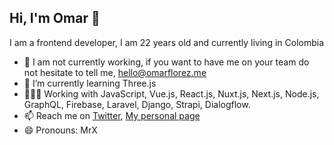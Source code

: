 ## Hi, I'm Omar 👋

I am a frontend developer, I am 22 years old and currently living in Colombia

- 🔭 I am not currently working, if you want to have me on your team do not hesitate to tell me, hello@omarflorez.me
- 🌱 I’m currently learning Three.js
- 👨🏽‍💻 Working with JavaScript, Vue.js, React.js, Nuxt.js, Next.js, Node.js, GraphQL, Firebase, Laravel, Django, Strapi, Dialogflow.
- 📫 Reach me on [Twitter](https://twitter.com/realOmarFlorez), [My personal page](https://omarflorez.me)
- 😄 Pronouns: MrX
